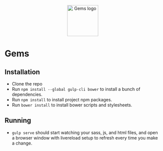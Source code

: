 <center>
  <img src="http://i.imgur.com/v7hTAGE.png" alt="Gems logo" width="100" />
</center>

# Gems

## Installation
* Clone the repo
* Run `npm install --global gulp-cli bower` to install a bunch of dependencies.
* Run `npm install` to install project npm packages.
* Run `bower install` to install bower scripts and stylesheets.

## Running
* `gulp serve` should start watching your sass, js, and html files, and open a browser window with livereload setup to refresh every time you make a change.

